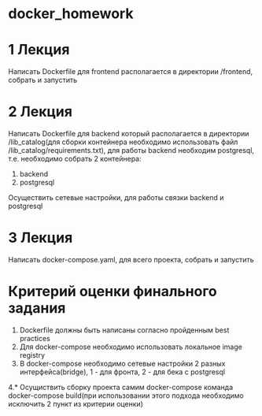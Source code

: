 # docker_homework
# 1 Лекция
Написать Dockerfile для frontend располагается в директории /frontend, собрать и запустить
# 2 Лекция
Написать Dockerfile для backend который располагается в директории /lib_catalog(для сборки контейнера необходимо использовать файл /lib_catalog/requirements.txt), для работы backend необходим postgresql, т.е. необходимо собрать 2 контейнера:
1. backend
2. postgresql

Осуществить сетевые настройки, для работы связки backend и postgresql
# 3 Лекция
Написать docker-compose.yaml, для всего проекта, собрать и запустить

# Критерий оценки финального задания
1. Dockerfile должны быть написаны согласно пройденным best practices
2. Для docker-compose необходимо использовать локальное image registry
3. В docker-compose необходимо сетевые настройки 2 разных интерфейса(bridge), 1 - для фронта, 2 - для бека с postgresql

4.* Осущиствить сборку проекта самим docker-compose команда docker-compose build(при использовании этого подхода необходимо исключить 2 пункт из критерии оценки)